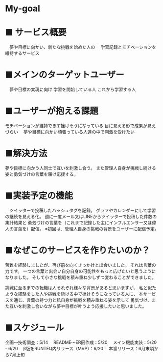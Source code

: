 # My-goal
# ■ サービス概要
　夢や目標に向かい、新たな挑戦を始めた人の
　学習記録とモチベーションを維持するサービス

# ■メインのターゲットユーザー
　夢や目標の実現に向け
  学習を開始している人
  これから学習する人

# ■ユーザーが抱える課題
モチベーションが維持できず挫けそうになっている
目に見える形で成果が見えづらい
　夢や目標に向かい頑張っている人達の中で刺激を受けたい

# ■解決方法
夢や目標に向かう人同士で互いを刺激し合う。
また管理人自身が挑戦し続ける姿と勇気づけの言葉を届け応援する。

# ■実装予定の機能
　ツイッターで投稿したハッシュタグを記録。
グラフやカレンダーにして学習の継続を見える化。
週に一度メール又はLINEからツイッターで投稿した件数の集計結果と
勇気づけの言葉を（これまで記録した主にインフルエンサー又は偉人の言葉を）配信。
※初回は、管理人自身の挑戦の背景をユーザーに配信予定。


# ■なぜこのサービスを作りたいのか？

苦難を経験しましたが、再び前を向くきっかけと出会いました。
それは言葉の力です。
一つの言葉と出会い自分自身の可能性をもっと広げたいと思うようになりました。
そして小さな挑戦を積み重ね少しずつ変わることができました。

挑戦に至るまでの転機は人それぞれ様々な背景があると思いますが、
私と似たような経験をした人や挑戦を続ける中で挫けそうになっている人に、
本サービスを通じ、言葉の持つ力と私自身が挑戦を積み重ねる姿を示して
勇気づけ、また互いを刺激し合いながら夢や目標が叶うよう応援したいと思いました。


# ■スケジュール
企画〜技術調査：5/14
　README〜ER図作成：5/20
　メイン機能実装：5/20 - 6/20
　β版をRUNTEQ内リリース（MVP）：6/20
　本番リリース：6月末頃から7月上旬　

